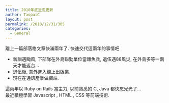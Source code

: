 ```yaml
---
title: 2010年底近況更新
author: TaopaiC
layout: post
permalink: /2010/12/31/305
categories:
  - General
---
```

離上一篇部落格文章快滿兩年了. 快速交代這兩年的事情吧

*   新訓遇颱風, 下部隊在外島聯勤單位當雜魚兵, 退伍遇88風災, 在外島多等一兩天才能返台&#8230;
*   退伍後, 意外進入線上出版業.
*   現在在通訊產業做網站.

這兩年以 Ruby on Rails 當主力, 以前熟悉的 C, Java 都快忘光光了&#8230;  
最近積極學習 Javascript , HTML , CSS 等前端技術.